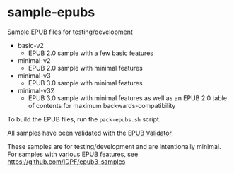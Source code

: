 # sample-epubs
Sample EPUB files for testing/development

- basic-v2
  - EPUB 2.0 sample with a few basic features
- minimal-v2
  - EPUB 2.0 sample with minimal features
- minimal-v3
  - EPUB 3.0 sample with minimal features
- minimal-v32
  - EPUB 3.0 sample with minimal features as well as an EPUB 2.0 table of contents for maximum backwards-compatibility

To build the EPUB files, run the `pack-epubs.sh` script.

All samples have been validated with the [EPUB Validator](http://validator.idpf.org/).

These samples are for testing/development and are intentionally minimal. For samples with various EPUB features, see https://github.com/IDPF/epub3-samples
